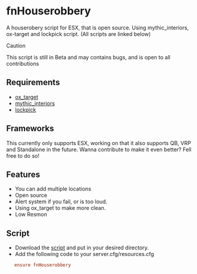 
# fnHouserobbery

A houserobery script for ESX, that is open source. Using mythic_interiors, ox-target and lockpick script. (All scripts are linked below)

> [!CAUTION]
> This script is still in Beta and may contains bugs, and is open to all contributions
## Requirements

- [ox_target](https://github.com/overextended/ox_target)
- [mythic_interiors](https://github.com/JustAnotherModder/mythic_interiors)
- [lockpick](https://github.com/baguscodestudio/lockpick)
## Frameworks

This currently only supports ESX, working on that it also supports QB, VRP and Standalone in the future. Wanna contribute to make it even better? Fell free to do so!
## Features
- You can add multiple locations
- Open source
- Alert system if you fail, or is too loud.
- Using ox_target to make more clean.
- Low Resmon

## Script

- Download the [script]() and put in your desired directory.
- Add the following code to your server.cfg/resources.cfg

```cfg
   ensure fnHouserobbery
```
